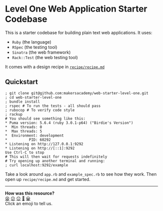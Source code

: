 # Level One Web Application Starter Codebase

This is a starter codebase for building plain text web applications. It uses:

* `Ruby` (the language)
* `RSpec` (the testing tool)
* `Sinatra` (the web framework)
* `Rack::Test` (the web testing tool)

It comes with a design recipe in [`recipe/recipe.md`](recipe/recipe.md)

## Quickstart

```shell
; git clone git@github.com:makersacademy/web-starter-level-one.git
; cd web-starter-level-one
; bundle install
; rspec # To run the tests - all should pass
; rubocop # To verify code style
; rackup
# You should see something like this:
* Puma version: 5.6.4 (ruby 3.0.1-p64) ("Birdie's Version")
*  Min threads: 0
*  Max threads: 5
*  Environment: development
*          PID: 60292
* Listening on http://127.0.0.1:9292
* Listening on http://[::1]:9292
Use Ctrl-C to stop
# This will then wait for requests indefinitely
# Try opening up another terminal and running:
; curl localhost:9292/example
```

Take a look around `app.rb` and `example_spec.rb` to see how they work. Then
open up `recipe/recipe.md` and get started.


<!-- BEGIN GENERATED SECTION DO NOT EDIT -->

---

**How was this resource?**  
[😫](https://airtable.com/shrUJ3t7KLMqVRFKR?prefill_Repository=makersacademy/web-starter-level-one&prefill_File=README.md&prefill_Sentiment=😫) [😕](https://airtable.com/shrUJ3t7KLMqVRFKR?prefill_Repository=makersacademy/web-starter-level-one&prefill_File=README.md&prefill_Sentiment=😕) [😐](https://airtable.com/shrUJ3t7KLMqVRFKR?prefill_Repository=makersacademy/web-starter-level-one&prefill_File=README.md&prefill_Sentiment=😐) [🙂](https://airtable.com/shrUJ3t7KLMqVRFKR?prefill_Repository=makersacademy/web-starter-level-one&prefill_File=README.md&prefill_Sentiment=🙂) [😀](https://airtable.com/shrUJ3t7KLMqVRFKR?prefill_Repository=makersacademy/web-starter-level-one&prefill_File=README.md&prefill_Sentiment=😀)  
Click an emoji to tell us.

<!-- END GENERATED SECTION DO NOT EDIT -->
